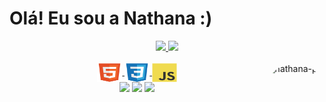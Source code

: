 <h1>Olá! Eu sou a Nathana :)</h1>


<div align="center">
  <a href="https://github.com/NathanaKiw">
  <img height="180em" src="https://github-readme-stats.vercel.app/api?username=nathanakiw&show_icons=true&theme=dracula&include_all_commits=true&count_private=true"/>
  <img height="180em" src="https://github-readme-stats.vercel.app/api/top-langs/?username=nathanakiw&layout=compact&langs_count=7&theme=dracula"/>
</div>
<div align="center" style="display: inline_block"><br>
  <img align="center" alt="nathana-HTML" height="30" width="40" src="https://raw.githubusercontent.com/devicons/devicon/master/icons/html5/html5-original.svg">
  <img align="center" alt="nathana-CSS" height="30" width="40" src="https://raw.githubusercontent.com/devicons/devicon/master/icons/css3/css3-original.svg">
  <img align="center" alt="nathana-javascript" height="30" width="40" src="https://raw.githubusercontent.com/devicons/devicon/master/icons/javascript/javascript-original.svg">
  <img align="right" alt="nathana-pic" height="150" style="border-radius:50px;" src="https://giphy.com/gifs/NChNy3Lzpldmf8U3rM">
  
  <div>
    <a href="https://www.instagram.com/nathana_kiwia" target="_blank"><img src="https://img.shields.io/badge/-Instagram-%23E4405F?style=for-the-badge&logo=instagram&logoColor=white" target="_blank"></a>
<a href = "mailto:nathana.silva32@gmail.com"><img src="https://img.shields.io/badge/-Gmail-%23333?style=for-the-badge&logo=gmail&logoColor=white" target="_blank"></a>
  <a href="https://www.linkedin.com/in/nathana-kiwia-971018147" target="_blank"><img src="https://img.shields.io/badge/-LinkedIn-%230077B5?style=for-the-badge&logo=linkedin&logoColor=white" target="_blank"></a> 

   </div>
